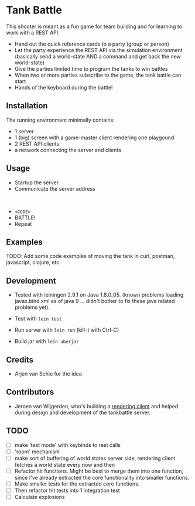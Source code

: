# Tank Battle

This shooter is meant as a fun game for team building and for learning to work
with a REST API.

- Hand out the quick reference cards to a party (group or person)
- Let the party experience the REST API via the simulation environment
  (basically send a world-state AND a command and get back the new world-state)
- Give the parties limited time to program the tanks to win battles
- When two or more parties subscribe to the game, the tank battle can start
- Hands of the keyboard during the battle!

## Installation

The running environment minimally contains:

- 1 server
- 1 (big) screen with a game-master client rendering one playgound
- 2 REST API clients
- a network connecting the server and clients

## Usage

- Startup the server
- Communicate the server address

</br>

- `<CODE>`
- BATTLE!
- Repeat

## Examples

TODO: Add some code examples of moving the tank in curl, postman, javascript,
clojure, etc.

## Development

- Tested with leiningen 2.9.1 on Java 1.8.0_05. (known problems loading
  javax.bind.xml as of java 9 ... didn't bother to fix these java related
  problems yet).

- Test with `lein test`
- Run server with `lein run` (kill it with Ctrl-C)
- Build jar with `lein uberjar`

## Credits

- Arjen van Schie for the idea

## Contributors

- Jeroen van Wijgerden, who's building a [rendering
  client](https://github.com/jeroenvanw/tank-battle-rendering) and helped
  during design and development of the tankbattle server.

## TODO

- [ ] make 'test mode' with keybinds to rest calls
- [ ] 'room' mechanism
- [ ] make sort of buffering of world states server side, rendering client
      fetches a world state every now and then
- [ ] Refactor hit functions. Might be best to merge them into one function,
      since I've already extracted the core functionality into smaller
      functions.
- [ ] Make smaller tests for the extracted core functions.
- [ ] Then refactor hit tests into 1 integration test
- [ ] Calculate explosions
